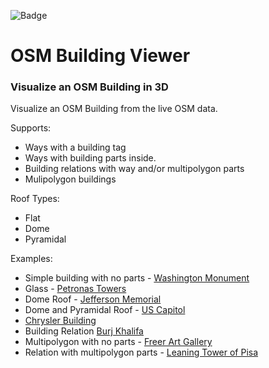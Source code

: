 ![Badge](https://github.com/Beakerboy/OSMBuilding/actions/workflows/main.yml/badge.svg)

OSM Building Viewer
=====================

### Visualize an OSM Building in 3D

Visualize an OSM Building from the live OSM data.

Supports:
 * Ways with a building tag
 * Ways with building parts inside.
 * Building relations with way and/or multipolygon parts
 * Mulipolygon buildings

Roof Types:
 * Flat
 * Dome
 * Pyramidal

Examples:
 * Simple building with no parts - [Washington Monument](https://beakerboy.github.io/OSMBuilding/index.html?id=766761337)
 * Glass - [Petronas Towers](https://beakerboy.github.io/OSMBuilding/index.html?id=279944536)
 * Dome Roof - [Jefferson Memorial](https://beakerboy.github.io/OSMBuilding/index.html?type=relation&id=3461570)
 * Dome and Pyramidal Roof - [US Capitol](https://beakerboy.github.io/OSMBuilding/index.html?type=relation&id=12286916)
 * [Chrysler Building](https://beakerboy.github.io/OSMBuilding/index.html?id=42500770)
 * Building Relation [Burj Khalifa](https://beakerboy.github.io/OSMBuilding/index.html?type=relation&id=7584462)
 * Multipolygon with no parts - [Freer Art Gallery](https://beakerboy.github.io/OSMBuilding/index.html?type=relation&id=1029355)
 * Relation with multipolygon parts - [Leaning Tower of Pisa](https://beakerboy.github.io/OSMBuilding/index.html?type=relation&id=12982338)
